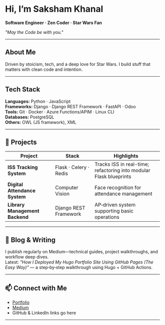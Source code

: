 # Hi, I’m **Saksham Khanal**  
**Software Engineer · Zen Coder · Star Wars Fan**

_"May the Code be with you."_

---

## About Me  
Driven by stoicism, tech, and a deep love for Star Wars. I build stuff that matters with clean code and intention.

---

## Tech Stack  
**Languages:** Python · JavaScript  
**Frameworks:** Django · Django REST Framework · FastAPI · Odoo  
**Tools:** Git · Docker · Azure Functions/APIM · Linux CLI  
**Databases:** PostgreSQL  
**Others:** OWL (JS framework), XML  

---

## 🔧 Projects  
| Project | Stack | Highlights |
|--------|-------|------------|
| **ISS Tracking System** | Flask · Celery · Redis | Tracks ISS in real-time; refactoring into modular Flask blueprints  |
| **Digital Attendance System** | Computer Vision | Face recognition for attendance management |
| **Library Management Backend** | Django REST Framework | AP‑driven system supporting basic operations |

---

## 📝 Blog & Writing  
I publish regularly on Medium—technical guides, project walkthroughs, and workflow deep dives.  
Latest: *"How I Deployed My Hugo Portfolio Site Using GitHub Pages (The Easy Way)"* — a step‑by‑step walkthrough using Hugo + GitHub Actions.

---

## 📫 Connect with Me  
- [Portfolio](https://sakshamkhanal.com.np)  
- [Medium](https://medium.com/@saksham.khanal01)  
- GitHub & LinkedIn links go here

---
